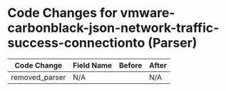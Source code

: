 # Code Changes for vmware-carbonblack-json-network-traffic-success-connectionto (Parser)

| Code Change | Field Name | Before | After |
|-------------|------------|--------|-------|
| removed_parser | N/A |  | N/A |